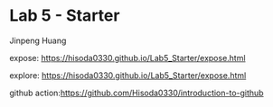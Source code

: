 # Lab 5 - Starter
Jinpeng Huang

expose: https://hisoda0330.github.io/Lab5_Starter/expose.html


explore: https://hisoda0330.github.io/Lab5_Starter/expose.html

github action:https://github.com/Hisoda0330/introduction-to-github
